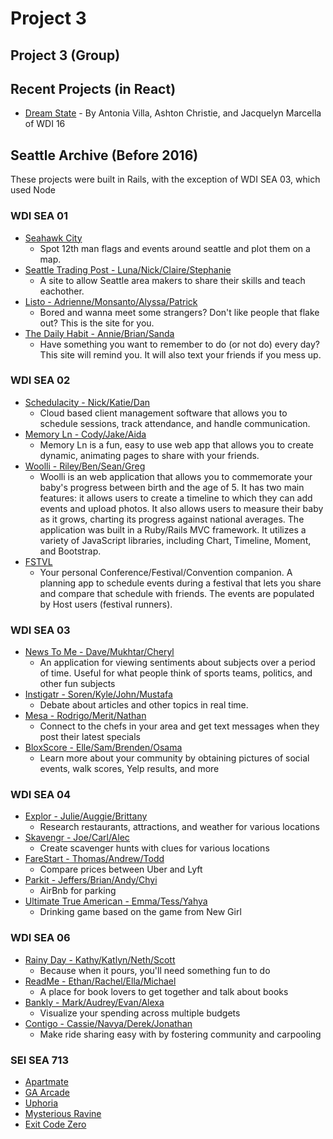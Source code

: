 # Project 3

## Project 3 \(Group\)

## Recent Projects \(in React\)

* [Dream State](https://dream-state-app.herokuapp.com/) - By Antonia Villa, Ashton Christie, and Jacquelyn Marcella of WDI 16

## Seattle Archive \(Before 2016\)

These projects were built in Rails, with the exception of WDI SEA 03, which used Node

### WDI SEA 01

* [Seahawk City](http://seahawkcity.com/)
  * Spot 12th man flags and events around seattle and plot them on a map.
* [Seattle Trading Post - Luna/Nick/Claire/Stephanie](http://seattletradingpost.herokuapp.com/)
  * A site to allow Seattle area makers to share their skills and teach eachother.
* [Listo - Adrienne/Monsanto/Alyssa/Patrick](http://getlisto.herokuapp.com/)
  * Bored and wanna meet some strangers? Don't like people that flake out? This is the site for you.
* [The Daily Habit - Annie/Brian/Sanda](http://thedailyhabit.herokuapp.com/)
  * Have something you want to remember to do \(or not do\) every day? This site will remind you. It will also text your friends if you mess up.

### WDI SEA 02

* [Schedulacity - Nick/Katie/Dan](http://schedulacity.herokuapp.com/)
  * Cloud based client management software that allows you to schedule sessions, track attendance, and handle communication.
* [Memory Ln - Cody/Jake/Aida](https://memory-ln.herokuapp.com)
  * Memory Ln is a fun, easy to use web app that allows you to create dynamic, animating pages to share with your friends. 
* [Woolli - Riley/Ben/Sean/Greg](http://baby-book.herokuapp.com)
  * Woolli is an web application that allows you to commemorate your baby's progress between birth and the age of 5. It has two main features: it allows users to create a timeline to which they can add events and upload photos. It also allows users to measure their baby as it grows, charting its progress against national averages. The application was built in a Ruby/Rails MVC framework. It utilizes a variety of JavaScript libraries, including Chart, Timeline, Moment, and Bootstrap.
* [FSTVL](http://fstvl.herokuapp.com/)
  * Your personal Conference/Festival/Convention companion. A planning app to schedule events during a festival that lets you share and compare that schedule with friends. The events are populated by Host users \(festival runners\).

### WDI SEA 03

* [News To Me - Dave/Mukhtar/Cheryl](http://news2me2.herokuapp.com/)
  * An application for viewing sentiments about subjects over a period of time. Useful for what people think of sports teams, politics, and other fun subjects
* [Instigatr - Soren/Kyle/John/Mustafa](http://instigatr.herokuapp.com/)
  * Debate about articles and other topics in real time.
* [Mesa - Rodrigo/Merit/Nathan](https://enlamesa.herokuapp.com/)
  * Connect to the chefs in your area and get text messages when they post their latest specials
* [BloxScore - Elle/Sam/Brenden/Osama](https://bloxscore.herokuapp.com/)
  * Learn more about your community by obtaining pictures of social events, walk scores, Yelp results, and more

### WDI SEA 04

* [Explor - Julie/Auggie/Brittany](http://explor.herokuapp.com/)
  * Research restaurants, attractions, and weather for various locations
* [Skavengr - Joe/Carl/Alec](http://skavengr.herokuapp.com/)
  * Create scavenger hunts with clues for various locations
* [FareStart - Thomas/Andrew/Todd](https://farestart.herokuapp.com/#search)
  * Compare prices between Uber and Lyft
* [Parkit - Jeffers/Brian/Andy/Chyi](https://parkit-ateam.herokuapp.com/)
  * AirBnb for parking
* [Ultimate True American - Emma/Tess/Yahya](http://ultimate-true-american.herokuapp.com/)
  * Drinking game based on the game from New Girl

### WDI SEA 06

* [Rainy Day - Kathy/Katlyn/Neth/Scott](https://rainydayapp.herokuapp.com/)
  * Because when it pours, you'll need something fun to do
* [ReadMe - Ethan/Rachel/Ella/Michael](http://clubreadme.herokuapp.com/)
  * A place for book lovers to get together and talk about books
* [Bankly - Mark/Audrey/Evan/Alexa](https://mybankly.herokuapp.com/)
  * Visualize your spending across multiple budgets
* [Contigo - Cassie/Navya/Derek/Jonathan](https://contigo.herokuapp.com/)
  * Make ride sharing easy with by fostering community and carpooling

### SEI SEA 713

* [Apartmate](https://apartmate-client.herokuapp.com/)
* [GA Arcade](https://garcade.herokuapp.com/)
* [Uphoria](https://uphoria.herokuapp.com/)
* [Mysterious Ravine](https://mysterious-ravine-95714.herokuapp.com/)
* [Exit Code Zero](https://exit-code-zero.herokuapp.com/)

